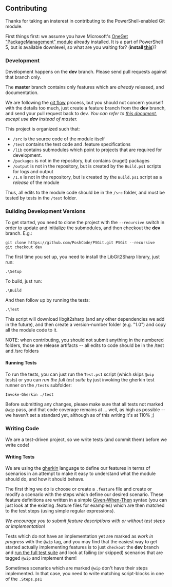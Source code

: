 ## Contributing

Thanks for taking an insterest in contributing to the PowerShell-enabled Git module.

First things first: we assume you have Microsoft's [OneGet "PackageManagement" module](http://OneGet.org) already installed. It is a part of PowerShell 5, but is available downlevel, so what are you waiting for? (**install [this](http://oneget.org/install-oneget.exe)**)?

### Development

Development happens on the **dev** branch. Please send pull requests against that branch only.

The **master** branch contains only features which are _already_ released, and documentation.

We are following the [git flow](https://www.atlassian.com/git/tutorials/comparing-workflows/gitflow-workflow) process, but you should not concern yourself with the details too much, just create a feature branch from the **dev** branch, and send your pull request back to dev. _You can refer to [this document](https://guides.github.com/introduction/flow/), except use **dev** instead of master._

This project is organized such that:

* `/src` is the source code of the module itself
* `/test` contains the test code and .feature specifications
* `/lib` contains submodules which point to projects that are required for development.
* `/packages` is not in the repository, but contains (nuget) packages
* `/output` is not in the repository, but is created by the `Build.ps1` scripts for logs and output
* `/1.0` is not in the repository, but is created by the `Build.ps1` script as a _release_ of the module


Thus, all edits to the module code should be in the `/src` folder, and must be tested by tests in the `/test` folder.

### Building Development Versions

To get started, you need to clone the project with the `--recursive` switch in order to update and initialize the submodules, and then checkout the **dev** branch. E.g.:

    git clone https://github.com/PoshCode/PSGit.git PSGit --recursive 
    git checkout dev

The first time you set up, you need to install the LibGit2Sharp library, just run:

	.\Setup

To build, just run:

    .\Build

And then follow up by running the tests:

    .\Test

This script will download libgit2sharp (and any other dependencies we add in the future), and then create a version-number folder (e.g. "1.0") and copy all the module code to it. 

NOTE: when contributing, you should not submit anything in the numbered folders, those are release artifacts -- all edits to code should be in the /test and /src folders

#### Running Tests

To run the tests, you can just run the `Test.ps1` script (which skips `@wip` tests) or you can _run the full test suite_ by just invoking the gherkin test runner on the `/tests` subfolder:

	Invoke-Gherkin ./test

Before submitting any changes, please make sure that all tests not marked `@wip` pass, and that code coverage remains at ... well, as high as possible -- we haven't set a standard yet, although as of this writing it's at 110% ;)

### Writing Code

We are a test-driven project, so we write tests (and commit them) before we write code!


#### Writing Tests

We are using the [gherkin](https://github.com/cucumber/cucumber/wiki/Gherkin) language to define our features in terms of scenarios in an attempt to make it easy to understand what the module should do, and how it should behave. 

The first thing we do is choose or create a `.feature` file and create or modify a scenario with the steps which define our desired scenario. These feature definitions are written in a simple [Given-When-Then](https://github.com/cucumber/cucumber/wiki/Given-When-Then) syntax (you can just look at the existing .feature files for examples) which are then matched to the test steps (using simple regular expressions).

*We encourage you to submit feature descriptions with or without test steps or implementation!*

Tests which do not have an implementation yet are marked as _work in progress_ with the `@wip` tag, and you may find that the easiest way to get started actually implementing features is to just `checkout` the **dev** branch and [run the full test suite](#Running-Tests) and look at failing (or skipped) scenarios that are tagged `@wip` and implement them!

Sometimes scenarios which are marked `@wip` don't have their steps implemented. In that case, you need to write matching script-blocks in one of the `.Steps.ps1`

